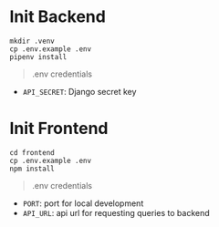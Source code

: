 # Init Backend

```
mkdir .venv
cp .env.example .env
pipenv install
```

> .env credentials

- `API_SECRET`: Django secret key

# Init Frontend

```
cd frontend
cp .env.example .env
npm install
```

> .env credentials

- `PORT`: port for local development
- `API_URL`: api url for requesting queries to backend
